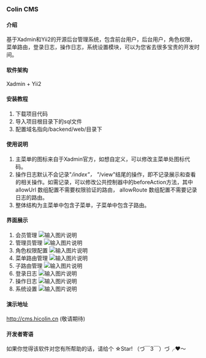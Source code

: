 ### Colin CMS

#### 介绍
基于Xadmin和Yii2的开源后台管理系统，包含前台用户，后台用户，角色权限，菜单路由，登录日志，操作日志，系统设置模块，可以为您省去很多宝贵的开发时间。

#### 软件架构
Xadmin + Yii2


#### 安装教程

1. 下载项目代码
2. 导入项目根目录下的sql文件
3. 配置域名指向/backend/web/目录下

#### 使用说明

1. 主菜单的图标来自于Xadmin官方，如想自定义，可以修改主菜单处图标代码。
2. 操作日志默认不会记录"*/index"， "*/view"结尾的操作，即不记录展示和查看的相关操作。如需记录，可以修改公共控制器中的beforeAction方法，其中 allowUrl 数组配置不需要权限验证的路由， allowRoute 数组配置不需要记录日志的路由。
3. 整体结构为主菜单中包含子菜单，子菜单中包含子路由。

#### 界面展示

1. 会员管理
![输入图片说明](https://images.gitee.com/uploads/images/2019/0326/214227_7649c480_1804453.png "member-list.png")
2. 管理员管理
![输入图片说明](https://images.gitee.com/uploads/images/2019/0326/215740_db04503a_1804453.png "user.png")
3. 角色权限配置
![输入图片说明](https://images.gitee.com/uploads/images/2019/0326/214447_07c61eae_1804453.png "role.png")
4. 菜单路由管理
![输入图片说明](https://images.gitee.com/uploads/images/2019/0326/214602_9f537ecc_1804453.png "menu.png")
5. 子路由管理
![输入图片说明](https://images.gitee.com/uploads/images/2019/0326/214707_6686649f_1804453.png "route.png")
6. 登录日志
![输入图片说明](https://images.gitee.com/uploads/images/2019/0326/215042_2ad6bfb8_1804453.png "login.png")
7. 操作日志
![输入图片说明](https://images.gitee.com/uploads/images/2019/0326/215551_34320f61_1804453.png "log.png")
8. 系统设置
![输入图片说明](https://images.gitee.com/uploads/images/2019/0326/215648_8d79791e_1804453.png "sys.png")

#### 演示地址
http://cms.hicolin.cn (敬请期待)

#### 开发者寄语
如果你觉得该软件对您有所帮助的话，请给个 ☆Star! （づ￣3￣）づ╭❤～